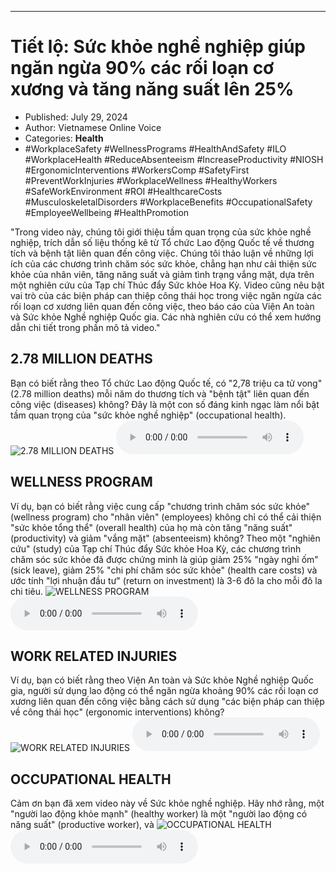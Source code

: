 
---

# Tiết lộ: Sức khỏe nghề nghiệp giúp ngăn ngừa 90% các rối loạn cơ xương và tăng năng suất lên 25%

- Published: July 29, 2024
- Author: Vietnamese Online Voice
- Categories: **Health**
- #WorkplaceSafety #WellnessPrograms #HealthAndSafety #ILO #WorkplaceHealth #ReduceAbsenteeism #IncreaseProductivity #NIOSH #ErgonomicInterventions #WorkersComp #SafetyFirst #PreventWorkInjuries #WorkplaceWellness #HealthyWorkers #SafeWorkEnvironment #ROI #HealthcareCosts #MusculoskeletalDisorders #WorkplaceBenefits #OccupationalSafety #EmployeeWellbeing #HealthPromotion

"Trong video này, chúng tôi giới thiệu tầm quan trọng của sức khỏe nghề nghiệp, trích dẫn số liệu thống kê từ Tổ chức Lao động Quốc tế về thương tích và bệnh tật liên quan đến công việc. Chúng tôi thảo luận về những lợi ích của các chương trình chăm sóc sức khỏe, chẳng hạn như cải thiện sức khỏe của nhân viên, tăng năng suất và giảm tình trạng vắng mặt, dựa trên một nghiên cứu của Tạp chí Thúc đẩy Sức khỏe Hoa Kỳ. Video cũng nêu bật vai trò của các biện pháp can thiệp công thái học trong việc ngăn ngừa các rối loạn cơ xương liên quan đến công việc, theo báo cáo của Viện An toàn và Sức khỏe Nghề nghiệp Quốc gia. Các nhà nghiên cứu có thể xem hướng dẫn chi tiết trong phần mô tả video."


## 2.78 MILLION DEATHS

Bạn có biết rằng theo Tổ chức Lao động Quốc tế, có "2,78 triệu ca tử vong" (2.78 million deaths) mỗi năm do thương tích và "bệnh tật" liên quan đến công việc (diseases) không? Đây là một con số đáng kinh ngạc làm nổi bật tầm quan trọng của "sức khỏe nghề nghiệp" (occupational health).
![2.78 MILLION DEATHS](https://http-archiver-apis-production-80.schnworks.com/storage/images/transitions/2024-07-29/transition-14954935310-Montserrat-Bold-303F9F.jpg)
<audio controls>
    <source src="https://http-archiver-apis-production-80.schnworks.com/storage/storage/audio/file-19126116835.mp3" type="audio/mpeg">
</audio>



## WELLNESS PROGRAM

Ví dụ, bạn có biết rằng việc cung cấp "chương trình chăm sóc sức khỏe" (wellness program) cho "nhân viên" (employees) không chỉ có thể cải thiện "sức khỏe tổng thể" (overall health) của họ mà còn tăng "năng suất" (productivity) và giảm "vắng mặt" (absenteeism) không? Theo một "nghiên cứu" (study) của Tạp chí Thúc đẩy Sức khỏe Hoa Kỳ, các chương trình chăm sóc sức khỏe đã được chứng minh là giúp giảm 25% "ngày nghỉ ốm" (sick leave), giảm 25% "chi phí chăm sóc sức khỏe" (health care costs) và ước tính "lợi nhuận đầu tư" (return on investment) là 3-6 đô la cho mỗi đô la chi tiêu.
![WELLNESS PROGRAM](https://http-archiver-apis-production-80.schnworks.com/storage/images/transitions/2024-07-29/transition-20487575698-Montserrat-Medium-4A148C.jpg)
<audio controls>
    <source src="https://http-archiver-apis-production-80.schnworks.com/storage/storage/audio/file-47983010782.mp3" type="audio/mpeg">
</audio>



## WORK RELATED INJURIES

Ví dụ, bạn có biết rằng theo Viện An toàn và Sức khỏe Nghề nghiệp Quốc gia, người sử dụng lao động có thể ngăn ngừa khoảng 90% các rối loạn cơ xương liên quan đến công việc bằng cách sử dụng "các biện pháp can thiệp về công thái học" (ergonomic interventions) không?
![WORK RELATED INJURIES](https://http-archiver-apis-production-80.schnworks.com/storage/images/transitions/2024-07-29/transition--33055015904-Montserrat-Bold-9C27B0.jpg)
<audio controls>
    <source src="https://http-archiver-apis-production-80.schnworks.com/storage/storage/audio/file-3202381133.mp3" type="audio/mpeg">
</audio>



## OCCUPATIONAL HEALTH

Cảm ơn bạn đã xem video này về Sức khỏe nghề nghiệp. Hãy nhớ rằng, một "người lao động khỏe mạnh" (healthy worker) là một "người lao động có năng suất" (productive worker), và
![OCCUPATIONAL HEALTH](https://http-archiver-apis-production-80.schnworks.com/storage/images/transitions/2024-07-29/transition--19621084026-Montserrat-Regular-673AB7.jpg)
<audio controls>
    <source src="https://http-archiver-apis-production-80.schnworks.com/storage/storage/audio/file-3506813731.mp3" type="audio/mpeg">
</audio>

